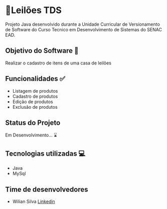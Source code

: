# 🚀Leilões TDS 
Projeto Java desenvolvido durante a Unidade Curricular de Versionamento de Software do Curso Tecnico em Desenvolvimento de Sistemas do SENAC EAD.

## Objetivo do Software 🎯
Realizar o cadastro de itens de uma casa de leilões

## Funcionalidades ✅
- Listagem de produtos
- Cadastro de produtos
- Edição de produtos
- Exclusão de produtos

## Status do Projeto
Em Desenvolvimento... ⌛

## Tecnologias utilizadas 💻
- Java
- MySql

## Time de desenvolvedores 
- Wilian Silva <a href= "linkedin.com/in/wilian-luciano-da-silva-17957973">Linkedin</a>

